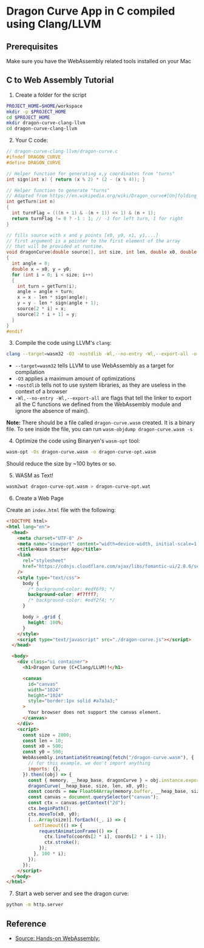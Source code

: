 # Dragon Curve App in C compiled using Clang/LLVM

## Prerequisites

Make sure you have the WebAssembly related tools installed on your Mac

## C to Web Assembly Tutorial

1. Create a folder for the script

```bash
PROJECT_HOME=$HOME/workspace
mkdir -p $PROJECT_HOME
cd $PROJECT_HOME
mkdir dragon-curve-clang-llvm
cd dragon-curve-clang-llvm
```

2. Your C code:

```c
// dragon-curve-clang-llvm/dragon-curve.c
#ifndef DRAGON_CURVE
#define DRAGON_CURVE

// Helper function for generating x,y coordinates from "turns"
int sign(int x) { return (x % 2) * (2 - (x % 4)); }

// Helper function to generate "turns"
// Adapted from https://en.wikipedia.org/wiki/Dragon_curve#[Un]folding_the_dragon
int getTurn(int n)
{
  int turnFlag = (((n + 1) & -(n + 1)) << 1) & (n + 1);
  return turnFlag != 0 ? -1 : 1; // -1 for left turn, 1 for right
}

// fills source with x and y points [x0, y0, x1, y1,...]
// first argument is a pointer to the first element of the array
// that will be provided at runtime.
void dragonCurve(double source[], int size, int len, double x0, double y0)
{
  int angle = 0;
  double x = x0, y = y0;
  for (int i = 0; i < size; i++)
  {
    int turn = getTurn(i);
    angle = angle + turn;
    x = x - len * sign(angle);
    y = y - len * sign(angle + 1);
    source[2 * i] = x;
    source[2 * i + 1] = y;
  }
}
#endif
```

3. Compile the code using LLVM's `clang`:

```bash
clang --target=wasm32 -O3 -nostdlib -Wl,--no-entry -Wl,--export-all -o dragon-curve.wasm dragon-curve.c
```

- `--target=wasm32` tells LLVM to use WebAssembly as a target for compilation
- `-O3` applies a maximum amount of optimizations
- `-nostdlib` tells not to use system libraries, as they are useless in the context of a browser
- `-Wl,--no-entry -Wl,--export-all` are flags that tell the linker to export all the C functions we defined from the WebAssembly module and ignore the absence of main().

**Note:**
There should be a file called `dragon-curve.wasm` created. It is a binary file. To see inside the file, you can run `wasm-objdump dragon-curve.wasm -s`

4. Optimize the code using Binaryen's `wasm-opt` tool:

```bash
wasm-opt -Os dragon-curve.wasm -o dragon-curve-opt.wasm
```

Should reduce the size by ~100 bytes or so.

5. WASM as Text!

```bash
wasm2wat dragon-curve-opt.wasm > dragon-curve-opt.wat
```

6. Create a Web Page

Create an `index.html` file with the following:

```html
<!DOCTYPE html>
<html lang="en">
  <head>
    <meta charset="UTF-8" />
    <meta name="viewport" content="width=device-width, initial-scale=1.0" />
    <title>Wasm Starter App</title>
    <link
      rel="stylesheet"
      href="https://cdnjs.cloudflare.com/ajax/libs/fomantic-ui/2.8.6/semantic.min.css"
    />
    <style type="text/css">
      body {
        /* background-color: #edf6f9; */
        background-color: #f7fff7;
        /* background-color: #edf2f4; */
      }

      body > .grid {
        height: 100%;
      }
    </style>
    <script type="text/javascript" src="./dragon-curve.js"></script>
  </head>

  <body>
    <div class="ui container">
      <h1>Dragon Curve (C+Clang/LLVM)!</h1>

      <canvas
        id="canvas"
        width="1024"
        height="1024"
        style="border:1px solid #a7a3a3;"
      >
        Your browser does not support the canvas element.
      </canvas>
    </div>
    <script>
      const size = 2000;
      const len = 10;
      const x0 = 500;
      const y0 = 500;
      WebAssembly.instantiateStreaming(fetch("/dragon-curve.wasm"), {
        // for this example, we don't import anything
        imports: {},
      }).then((obj) => {
        const { memory, __heap_base, dragonCurve } = obj.instance.exports;
        dragonCurve(__heap_base, size, len, x0, y0);
        const coords = new Float64Array(memory.buffer, __heap_base, size);
        const canvas = document.querySelector("canvas");
        const ctx = canvas.getContext("2d");
        ctx.beginPath();
        ctx.moveTo(x0, y0);
        [...Array(size)].forEach((_, i) => {
          setTimeout(() => {
            requestAnimationFrame(() => {
              ctx.lineTo(coords[2 * i], coords[2 * i + 1]);
              ctx.stroke();
            });
          }, 100 * i);
        });
      });
    </script>
  </body>
</html>
```

7. Start a web server and see the dragon curve:

```bash
python -m http.server
```

## Reference

- [Source: Hands-on WebAssembly:](https://evilmartians.com/chronicles/hands-on-webassembly-try-the-basics)
